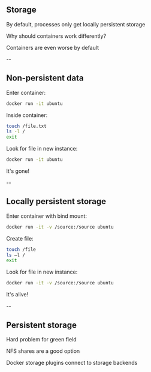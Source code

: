 ## Storage

By default, processes only get locally persistent storage

Why should containers work differently?

Containers are even worse by default

--

## Non-persistent data

Enter container:

```bash
docker run -it ubuntu
```

Inside container:

```bash
touch /file.txt
ls -l /
exit
```

Look for file in new instance:

```bash
docker run -it ubuntu
```

It's gone!

--

## Locally persistent storage

Enter container with bind mount:

```bash
docker run -it -v /source:/source ubuntu
```

Create file:

```bash
touch /file
ls –l /
exit
```

Look for file in new instance:

```bash
docker run -it -v /source:/source ubuntu
```

It's alive!

--

## Persistent storage

Hard problem for green field

NFS shares are a good option

Docker storage plugins connect to storage backends
